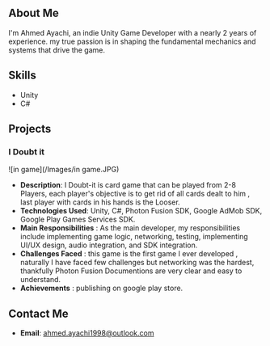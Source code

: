 ## About Me
I'm Ahmed Ayachi, an indie Unity Game Developer with a nearly 2 years of experience. my true passion is in shaping the fundamental mechanics and systems that drive the game.
## Skills
- Unity 
- C# 

##  Projects
### I Doubt it 
![in game](/Images/in game.JPG)
- **Description**: I Doubt-it is  card game that can be played from 2-8 Players, each player's objective is to get rid of all cards dealt to him , last player with cards in his hands is the Looser.
- **Technologies Used**: Unity, C#, Photon Fusion SDK, Google AdMob SDK, Google Play Games Services SDK.
- **Main Responsibilities** :  As the main developer, my responsibilities include implementing game logic, networking, testing, implementing UI/UX design, audio integration, and SDK integration.
- **Challenges Faced** : this game is the first game I ever developed , naturally I have faced few challenges but networking was the hardest, thankfully Photon Fusion Documentions are very clear and easy to understand.
- **Achievements** : publishing on google play store.    

## Contact Me
- **Email**: ahmed.ayachi1998@outlook.com
